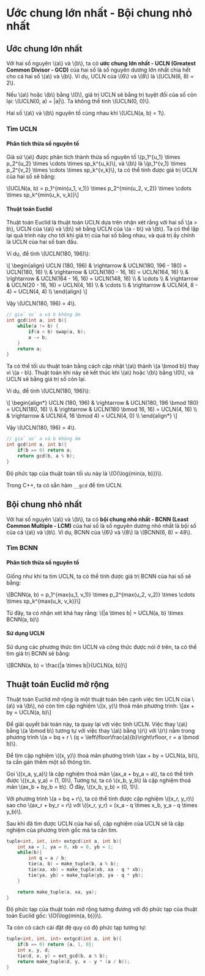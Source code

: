 # Ước chung lớn nhất - Bội chung nhỏ nhất

## Ước chung lớn nhất

Với hai số nguyên \\(a\\) và \\(b\\), ta có **ước chung lớn nhất - UCLN (Greatest Common Divisor - GCD)** của hai số là số nguyên dương lớn nhất chia hết cho cả hai số \\(a\\) và \\(b\\). Ví dụ, UCLN của \\(6\\) và \\(8\\) là \\(UCLN(6, 8) = 2\\).

Nếu \\(a\\) hoặc \\(b\\) bằng \\(0\\), giá trị UCLN sẽ bằng trị tuyệt đối của số còn lại: \\(UCLN(0, a) = |a|\\). Ta không thể tính \\(UCLN(0, 0)\\).

Hai số \\(a\\) và \\(b\\) nguyên tố cùng nhau khi \\(UCLN(a, b) = 1\\). 

### Tìm UCLN

#### Phân tích thừa số nguyên tố

Giả sử \\(a\\) được phân tích thành thừa số nguyên tố \\(p_1^{u_1} \times p_2^{u_2} \times \cdots \times sp_k^{u_k}\\), và \\(b\\) là \\(p_1^{v_1} \times p_2^{v_2} \times \cdots \times sp_k^{v_k}\\), ta có thể tính được giá trị UCLN của hai số sẽ bằng:

\\[UCLN(a, b) = p_1^{min(u_1, v_1)} \times p_2^{min(u_2, v_2)} \times \cdots \times sp_k^{min(u_k, v_k)}\\]

#### Thuật toán Euclid

Thuật toán Euclid là thuật toán UCLN dựa trên nhận xét rằng với hai số \\(a > b\\), UCLN của \\(a\\) và \\(b\\) sẽ bằng UCLN của \\(a - b\\) và \\(b\\). Ta có thể lặp lại quá trình này cho tới khi giá trị của hai số bằng nhau, và quá trị ấy chính là UCLN của hai số ban đầu.

Ví dụ, để tính \\(UCLN(180, 196)\\):

\\[
\begin{align}
UCLN (180, 196) & \rightarrow & UCLN(180, 196 - 180) = UCLN(180, 16)  \\\\
				& \rightarrow & UCLN(180 - 16, 16) = UCLN(164, 16)  \\\\
				& \rightarrow & UCLN(164 - 16, 16) = UCLN(148, 16)  \\\\
				& \cdots \\\\
				& \rightarrow & UCLN(20 - 16, 16) = UCLN(4, 16)  \\\\
				& \cdots \\\\
				& \rightarrow & UCLN(4, 8 - 4) = UCLN(4, 4)  \\\\
\end{align}
\\]

Vậy \\(UCLN(180, 196) = 4\\).

```C++
// giả sử a và b không âm
int gcd(int a, int b){
	while(a != b) { 
		if(a < b) swap(a, b);
		a -= b;
	}
	return a;
}
```

Ta có thể tối ưu thuật toán bằng cách cập nhật \\(a\\) thành \\(a \bmod b\\) thay vì \\(a - b\\). Thuật toán khi này sẽ kết thúc khi \\(a\\) hoặc \\(b\\) bằng \\(0\\), và UCLN sẽ bằng giá trị số còn lại.

Ví dụ, để tính \\(UCLN(180, 196)\\):

\\[
\begin{align*}
UCLN (180, 196) & \rightarrow & UCLN(180, 196 \bmod 180) = UCLN(180, 16)  \\\\
				& \rightarrow & UCLN(180 \bmod 16, 16) = UCLN(4, 16)  \\\\
				& \rightarrow & UCLN(4, 16 \bmod 4) = UCLN(4, 0)  \\\\
\end{align*}
\\]

Vậy \\(UCLN(180, 196) = 4\\).

```C++
// giả sử a và b không âm
int gcd(int a, int b){
	if(b == 0) return a;
	return gcd(b, a % b);
}
```

Độ phức tạp của thuật toán tối ưu này là \\(O(\log{min(a, b)})\\).

Trong C++, ta có sẵn hàm `__gcd` để tìm UCLN.

## Bội chung nhỏ nhất

Với hai số nguyên \\(a\\) và \\(b\\), ta có **bội chung nhỏ nhất - BCNN (Least Common Multiple - LCM)** của hai số là số nguyên dương nhỏ nhất là bội số của cả \\(a\\) và \\(b\\). Ví dụ, BCNN của \\(6\\) và \\(8\\) là \\(BCNN(6, 8) = 48\\).

### Tìm BCNN

#### Phân tích thừa số nguyên tố

Giống như khi ta tìm UCLN, ta có thể tính được giá trị BCNN của hai số sẽ bằng:

\\[BCNN(a, b) = p_1^{max(u_1, v_1)} \times p_2^{max(u_2, v_2)} \times \cdots \times sp_k^{max(u_k, v_k)}\\]

Từ đây, ta có nhận xét khá hay rằng: \\(|a \times b| = UCLN(a, b) \times BCNN(a, b)\\)

#### Sử dụng UCLN

Sử dụng các phương thức tìm UCLN và công thức được nói ở trên, ta có thể tìm giá trị BCNN sẽ bằng:

\\[BCNN(a, b) = \frac{|a \times b|}{UCLN(a, b)}\\] 

## Thuật toán Euclid mở rộng

Thuật toán Euclid mở rộng là một thuật toán bên cạnh việc tìm UCLN của \\(a\\) và \\(b\\), nó còn tìm cặp nghiệm \\((x, y)\\) thoả mãn phương trình: \\[ax + by = UCLN(a, b)\\]

Để giải quyết bài toán này, ta quay lại với việc tính UCLN. Việc thay \\(a\\) bằng \\(a \bmod b\\) tương tự với việc thay \\(a\\) bằng \\(r\\) với \\(r\\) nằm trong phương trình \\(a = bq + r \\ (q = \left\lfloor\frac{a}{b}\right\rfloor, r = a \bmod b)\\).

Để tìm cặp nghiệm \\((x, y)\\) thoả mãn phương trình \\(ax + by = UCLN(a, b)\\), ta cần gán thêm một số thông tin. 

Gọi \\((x_a, y_a)\\) là cặp nghiệm thoả mãn \\(ax_a + by_a = a\\), ta có thể tính được \\((x_a, y_a) = (1, 0)\\). Tương tự, ta có \\(x_b, y_b\\) là cặp nghiệm thoả mãn \\(ax_b + by_b = b\\). Ở đây, \\((x_b, y_b) = (0, 1)\\).

Với phương trình \\(a = bq + r\\), ta có thể tính được cặp nghiệm \\((x_r, y_r)\\) sao cho \\(ax_r + by_r = r\\) với \\((x_r, y_r) = (x_a - q \times x_b, y_a - q \times y_b)\\). 

Sau khi đã tìm được UCLN của hai số, cặp nghiệm của UCLN sẽ là cặp nghiệm của phương trình gốc mà ta cần tìm.

```C++
tuple<int, int, int> extgcd(int a, int b){
	int xa = 1, ya = 0, xb = 0, yb = 1;	
	while(b){
		int q = a / b;
		tie(a, b) = make_tuple(b, a % b);
		tie(xa, xb) = make_tuple(xb, xa - q * xb);
		tie(ya, yb) = make_tuple(yb, ya - q * yb);
	}

	return make_tuple(a, xa, ya);
}
```

Độ phức tạp của thuật toán mở rộng tương đương với độ phức tạp của thuật toán Euclid gốc: \\(O(\log{min(a, b)})\\).

Ta còn có cách cài đặt đệ quy có độ phức tạp tương tự:

```C++
tuple<int, int, int> extgcd(int a, int b){
	if(b == 0) return {a, 1, 0};
	int x, y, d; 
	tie(d, x, y) = ext_gcd(b, a % b);
	return make_tuple(d, y, x - y * (a / b));
}
```